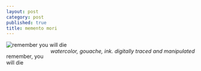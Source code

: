 ```yaml
---
layout: post
category: post
published: true
title: memento mori
---
```

![remember you will die]({{site.baseurl}}/media/memento-mori.jpeg)
<span class='date' style='float:right;'>*watercolor, gouache, ink. digitally traced and manipulated*</span>




remember, you will die

